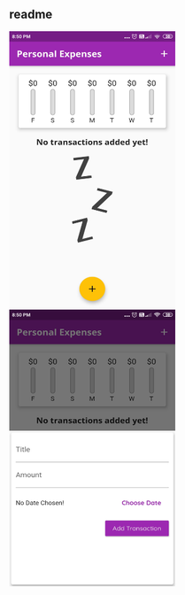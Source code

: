 ## readme

<div class="row">
<img src ="./assets/images/Expence_Planner1.jpg" width="300" height="500">
  </div>
<div class="column">
<img src ="./assets/images/Expence_Planner3.jpg" width="300" height="500">
</div>

<!--<img src ="./assets/images/Expence_Planner1.jpg" width="300" height="500">-->

<!--<img src ="./assets/images/Expence_Planner1.jpg" width="300" height="500">-->

<!--<img src ="./assets/images/Expence_Planner1.jpg" width="300" height="500"> -->
